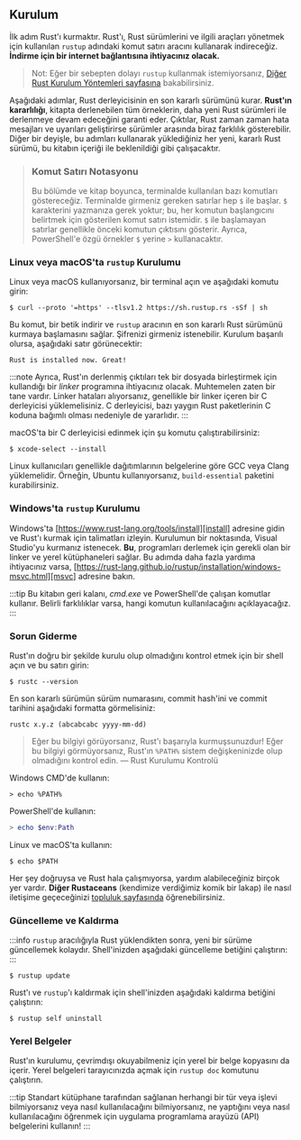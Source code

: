 ## Kurulum

İlk adım Rust'ı kurmaktır. Rust'ı, Rust sürümlerini ve ilgili araçları yönetmek için kullanılan `rustup` adındaki komut satırı aracını kullanarak indireceğiz. **İndirme için bir internet bağlantısına ihtiyacınız olacak.**

> Not: Eğer bir sebepten dolayı `rustup` kullanmak istemiyorsanız, [Diğer Rust Kurulum Yöntemleri sayfasına][otherinstall] bakabilirsiniz.

Aşağıdaki adımlar, Rust derleyicisinin en son kararlı sürümünü kurar. **Rust'ın kararlılığı**, kitapta derlenebilen tüm örneklerin, daha yeni Rust sürümleri ile derlenmeye devam edeceğini garanti eder. Çıktılar, Rust zaman zaman hata mesajları ve uyarıları geliştirirse sürümler arasında biraz farklılık gösterebilir. Diğer bir deyişle, bu adımları kullanarak yüklediğiniz her yeni, kararlı Rust sürümü, bu kitabın içeriği ile beklenildiği gibi çalışacaktır.

> ### Komut Satırı Notasyonu
>
> Bu bölümde ve kitap boyunca, terminalde kullanılan bazı komutları göstereceğiz. Terminalde girmeniz gereken satırlar hep `$` ile başlar. `$` karakterini yazmanıza gerek yoktur; bu, her komutun başlangıcını belirtmek için gösterilen komut satırı istemidir. `$` ile başlamayan satırlar genellikle önceki komutun çıktısını gösterir. Ayrıca, PowerShell'e özgü örnekler `$` yerine `>` kullanacaktır.

### Linux veya macOS'ta `rustup` Kurulumu

Linux veya macOS kullanıyorsanız, bir terminal açın ve aşağıdaki komutu girin:

```console
$ curl --proto '=https' --tlsv1.2 https://sh.rustup.rs -sSf | sh
```

Bu komut, bir betik indirir ve `rustup` aracının en son kararlı Rust sürümünü kurmaya başlamasını sağlar. Şifrenizi girmeniz istenebilir. Kurulum başarılı olursa, aşağıdaki satır görünecektir:

```text
Rust is installed now. Great!
```

:::note
Ayrıca, Rust'ın derlenmiş çıktıları tek bir dosyada birleştirmek için kullandığı bir *linker* programına ihtiyacınız olacak. Muhtemelen zaten bir tane vardır. Linker hataları alıyorsanız, genellikle bir linker içeren bir C derleyicisi yüklemelisiniz. C derleyicisi, bazı yaygın Rust paketlerinin C koduna bağımlı olması nedeniyle de yararlıdır.
:::

macOS'ta bir C derleyicisi edinmek için şu komutu çalıştırabilirsiniz:

```console
$ xcode-select --install
```

Linux kullanıcıları genellikle dağıtımlarının belgelerine göre GCC veya Clang yüklemelidir. Örneğin, Ubuntu kullanıyorsanız, `build-essential` paketini kurabilirsiniz.

### Windows'ta `rustup` Kurulumu

Windows'ta [https://www.rust-lang.org/tools/install][install] adresine gidin ve Rust'ı kurmak için talimatları izleyin. Kurulumun bir noktasında, Visual Studio'yu kurmanız istenecek. **Bu**, programları derlemek için gerekli olan bir linker ve yerel kütüphaneleri sağlar. Bu adımda daha fazla yardıma ihtiyacınız varsa, [https://rust-lang.github.io/rustup/installation/windows-msvc.html][msvc] adresine bakın.

:::tip
Bu kitabın geri kalanı, *cmd.exe* ve PowerShell'de çalışan komutlar kullanır. Belirli farklılıklar varsa, hangi komutun kullanılacağını açıklayacağız.
:::

### Sorun Giderme

Rust'ın doğru bir şekilde kurulu olup olmadığını kontrol etmek için bir shell açın ve bu satırı girin:

```console
$ rustc --version
```

En son kararlı sürümün sürüm numarasını, commit hash'ini ve commit tarihini aşağıdaki formatta görmelisiniz:

```text
rustc x.y.z (abcabcabc yyyy-mm-dd)
```

> Eğer bu bilgiyi görüyorsanız, Rust'ı başarıyla kurmuşsunuzdur! Eğer bu bilgiyi görmüyorsanız, Rust'ın `%PATH%` sistem değişkeninizde olup olmadığını kontrol edin.
> — Rust Kurulumu Kontrolü

Windows CMD'de kullanın:

```console
> echo %PATH%
```

PowerShell'de kullanın:

```powershell
> echo $env:Path
```

Linux ve macOS'ta kullanın:

```console
$ echo $PATH
```

Her şey doğruysa ve Rust hala çalışmıyorsa, yardım alabileceğiniz birçok yer vardır. **Diğer Rustaceans** (kendimize verdiğimiz komik bir lakap) ile nasıl iletişime geçeceğinizi [topluluk sayfasında][community] öğrenebilirsiniz.

### Güncelleme ve Kaldırma

:::info
`rustup` aracılığıyla Rust yüklendikten sonra, yeni bir sürüme güncellemek kolaydır. Shell'inizden aşağıdaki güncelleme betiğini çalıştırın:
:::

```console
$ rustup update
```

Rust'ı ve `rustup`'ı kaldırmak için shell'inizden aşağıdaki kaldırma betiğini çalıştırın:

```console
$ rustup self uninstall
```

### Yerel Belgeler

Rust'ın kurulumu, çevrimdışı okuyabilmeniz için yerel bir belge kopyasını da içerir. Yerel belgeleri tarayıcınızda açmak için `rustup doc` komutunu çalıştırın.

:::tip
Standart kütüphane tarafından sağlanan herhangi bir tür veya işlevi bilmiyorsanız veya nasıl kullanılacağını bilmiyorsanız, ne yaptığını veya nasıl kullanılacağını öğrenmek için uygulama programlama arayüzü (API) belgelerini kullanın!
:::

[otherinstall]: https://forge.rust-lang.org/infra/other-installation-methods.html
[install]: https://www.rust-lang.org/tools/install
[msvc]: https://rust-lang.github.io/rustup/installation/windows-msvc.html
[community]: https://www.rust-lang.org/community